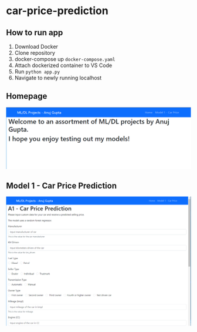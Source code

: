 # car-price-prediction

## How to run app

1. Download Docker
2. Clone repository
3. docker-compose up `docker-compose.yaml`
4. Attach dockerized container to VS Code
5. Run `python app.py`
6. Navigate to newly running localhost

## Homepage

![Homepage](/source_code/screenshots/car-price-1.png?raw=true "Homepage")

## Model 1 - Car Price Prediction

![Homepage](/source_code/screenshots/car-price-2.png?raw=true "Homepage")
